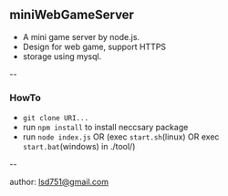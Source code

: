 ## miniWebGameServer
* A mini game server by node.js.
* Design for web game, support HTTPS 
* storage using mysql.

--
### HowTo
* `git clone URI...`
* run `npm install` to install neccsary package
* run `node index.js` OR (exec `start.sh`(linux)  OR exec `start.bat`(windows) in ./tool/)

--

author: lsd751@gmail.com